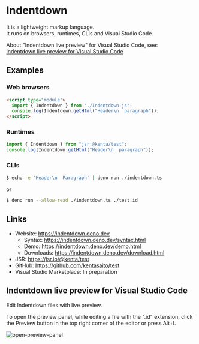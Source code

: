 # Indentdown

It is a lightweight markup language.\
It runs on browsers, runtimes, CLIs and Visual Studio Code.

About "Indentdown live preview" for Visual Studio Code, see:\
[Indentdown live preview for Visual Studio Code](#indentdown-live-preview-for-visual-studio-code)

## Examples

### Web browsers

```HTML
<script type="module">
  import { Indentdown } from "./Indentdown.js";
  console.log(Indentdown.getHtml("Header\n  paragraph"));
</script>
```

### Runtimes

```TypeScript
import { Indentdown } from "jsr:@kenta/test";
console.log(Indentdown.getHtml("Header\n  paragraph"));
```

### CLIs

```sh
$ echo -e 'Header\n  Paragraph' | deno run ./indentdown.ts
```

or

```sh
$ deno run --allow-read ./indentdown.ts ./test.id
```

## Links

- Website: https://indentdown.deno.dev
  - Syntax: https://indentdown.deno.dev/syntax.html
  - Demo: https://indentdown.deno.dev/demo.html
  - Downloads: https://indentdown.deno.dev/download.html
- JSR: https://jsr.io/@kenta/test
- GitHub: https://github.com/kentasaito/test
- Visual Studio Marketplace: In preparation

## Indentdown live preview for Visual Studio Code

Edit Indentdown files with live preview.

To open the preview panel, while editing a file with the ".id" extension, click
the Preview button in the top right corner of the editor or press Alt+I.

![open-preview-panel](https://indentdown.deno.dev/open-preview-panel.gif)
